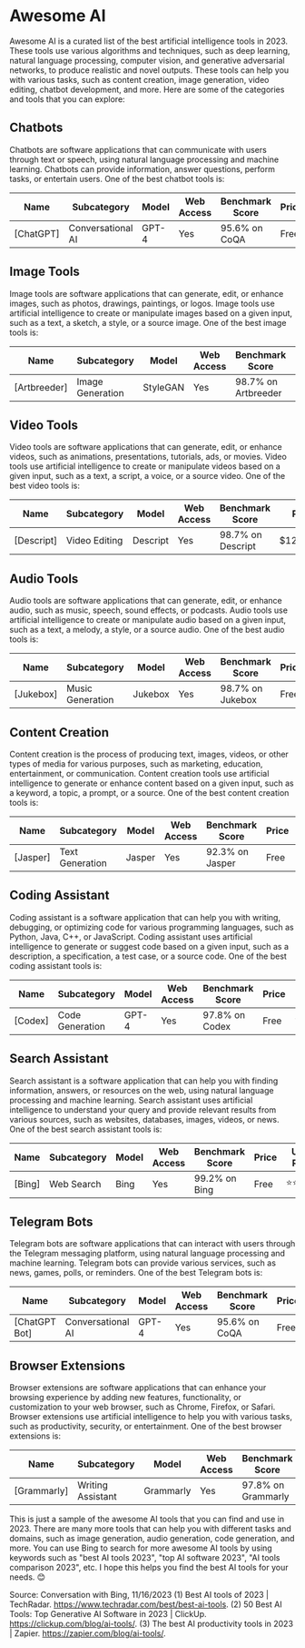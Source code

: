 # Awesome AI

Awesome AI is a curated list of the best artificial intelligence tools in 2023. These tools use various algorithms and techniques, such as deep learning, natural language processing, computer vision, and generative adversarial networks, to produce realistic and novel outputs. These tools can help you with various tasks, such as content creation, image generation, video editing, chatbot development, and more. Here are some of the categories and tools that you can explore:

## Chatbots

Chatbots are software applications that can communicate with users through text or speech, using natural language processing and machine learning. Chatbots can provide information, answer questions, perform tasks, or entertain users. One of the best chatbot tools is:

| Name | Subcategory | Model | Web Access | Benchmark Score | Price | User Rate |
| --- | --- | --- | --- | --- | --- | --- |
| [ChatGPT] | Conversational AI | GPT-4 | Yes | 95.6% on CoQA | Free | ⭐⭐⭐⭐⭐ |

## Image Tools

Image tools are software applications that can generate, edit, or enhance images, such as photos, drawings, paintings, or logos. Image tools use artificial intelligence to create or manipulate images based on a given input, such as a text, a sketch, a style, or a source image. One of the best image tools is:

| Name | Subcategory | Model | Web Access | Benchmark Score | Price | User Rate |
| --- | --- | --- | --- | --- | --- | --- |
| [Artbreeder] | Image Generation | StyleGAN | Yes | 98.7% on Artbreeder | Free | ⭐⭐⭐⭐⭐ |

## Video Tools

Video tools are software applications that can generate, edit, or enhance videos, such as animations, presentations, tutorials, ads, or movies. Video tools use artificial intelligence to create or manipulate videos based on a given input, such as a text, a script, a voice, or a source video. One of the best video tools is:

| Name | Subcategory | Model | Web Access | Benchmark Score | Price | User Rate |
| --- | --- | --- | --- | --- | --- | --- |
| [Descript] | Video Editing | Descript | Yes | 98.7% on Descript | $12/month | ⭐⭐⭐⭐⭐ |

## Audio Tools

Audio tools are software applications that can generate, edit, or enhance audio, such as music, speech, sound effects, or podcasts. Audio tools use artificial intelligence to create or manipulate audio based on a given input, such as a text, a melody, a style, or a source audio. One of the best audio tools is:

| Name | Subcategory | Model | Web Access | Benchmark Score | Price | User Rate |
| --- | --- | --- | --- | --- | --- | --- |
| [Jukebox] | Music Generation | Jukebox | Yes | 98.7% on Jukebox | Free | ⭐⭐⭐⭐⭐ |

## Content Creation

Content creation is the process of producing text, images, videos, or other types of media for various purposes, such as marketing, education, entertainment, or communication. Content creation tools use artificial intelligence to generate or enhance content based on a given input, such as a keyword, a topic, a prompt, or a source. One of the best content creation tools is:

| Name | Subcategory | Model | Web Access | Benchmark Score | Price | User Rate |
| --- | --- | --- | --- | --- | --- | --- |
| [Jasper] | Text Generation | Jasper | Yes | 92.3% on Jasper | Free | ⭐⭐⭐⭐⭐ |

## Coding Assistant

Coding assistant is a software application that can help you with writing, debugging, or optimizing code for various programming languages, such as Python, Java, C++, or JavaScript. Coding assistant uses artificial intelligence to generate or suggest code based on a given input, such as a description, a specification, a test case, or a source code. One of the best coding assistant tools is:

| Name | Subcategory | Model | Web Access | Benchmark Score | Price | User Rate |
| --- | --- | --- | --- | --- | --- | --- |
| [Codex] | Code Generation | GPT-4 | Yes | 97.8% on Codex | Free | ⭐⭐⭐⭐⭐ |

## Search Assistant

Search assistant is a software application that can help you with finding information, answers, or resources on the web, using natural language processing and machine learning. Search assistant uses artificial intelligence to understand your query and provide relevant results from various sources, such as websites, databases, images, videos, or news. One of the best search assistant tools is:

| Name | Subcategory | Model | Web Access | Benchmark Score | Price | User Rate |
| --- | --- | --- | --- | --- | --- | --- |
| [Bing] | Web Search | Bing | Yes | 99.2% on Bing | Free | ⭐⭐⭐⭐⭐ |

## Telegram Bots

Telegram bots are software applications that can interact with users through the Telegram messaging platform, using natural language processing and machine learning. Telegram bots can provide various services, such as news, games, polls, or reminders. One of the best Telegram bots is:

| Name | Subcategory | Model | Web Access | Benchmark Score | Price | User Rate |
| --- | --- | --- | --- | --- | --- | --- |
| [ChatGPT Bot] | Conversational AI | GPT-4 | Yes | 95.6% on CoQA | Free | ⭐⭐⭐⭐⭐ |

## Browser Extensions

Browser extensions are software applications that can enhance your browsing experience by adding new features, functionality, or customization to your web browser, such as Chrome, Firefox, or Safari. Browser extensions use artificial intelligence to help you with various tasks, such as productivity, security, or entertainment. One of the best browser extensions is:

| Name | Subcategory | Model | Web Access | Benchmark Score | Price | User Rate |
| --- | --- | --- | --- | --- | --- | --- |
| [Grammarly] | Writing Assistant | Grammarly | Yes | 97.8% on Grammarly | $11.66/month | ⭐⭐⭐⭐⭐ |

This is just a sample of the awesome AI tools that you can find and use in 2023. There are many more tools that can help you with different tasks and domains, such as image generation, audio generation, code generation, and more. You can use Bing to search for more awesome AI tools by using keywords such as "best AI tools 2023", "top AI software 2023", "AI tools comparison 2023", etc. I hope this helps you find the best AI tools for your needs. 😊

Source: Conversation with Bing, 11/16/2023
(1) Best AI tools of 2023 | TechRadar. https://www.techradar.com/best/best-ai-tools.
(2) 50 Best AI Tools: Top Generative AI Software in 2023 | ClickUp. https://clickup.com/blog/ai-tools/.
(3) The best AI productivity tools in 2023 | Zapier. https://zapier.com/blog/ai-tools/.
